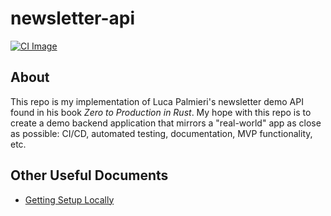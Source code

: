# newsletter-api

[![CI Image]][newsletter-api general CI]

[CI Image]: https://img.shields.io/github/workflow/status/austintheriot/newsletter-api/Rust?label=build&style=flat-square
[newsletter-api general CI]: https://github.com/austintheriot/newsletter-api/actions/workflows/general.yml

## About

This repo is my implementation of Luca Palmieri's newsletter demo API found in his book *Zero to Production in Rust*. My hope with this repo is to create a demo backend application that mirrors a "real-world" app as close as possible: CI/CD, automated testing, documentation, MVP functionality, etc.

## Other Useful Documents

- [Getting Setup Locally](SETUP.md)
